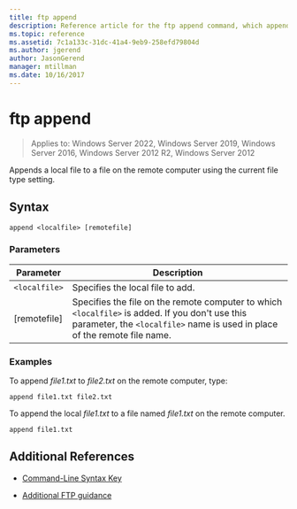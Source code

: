 ```yaml
---
title: ftp append
description: Reference article for the ftp append command, which appends a local file to a file on the remote computer using the current file type setting.
ms.topic: reference
ms.assetid: 7c1a133c-31dc-41a4-9eb9-258efd79804d
ms.author: jgerend
author: JasonGerend
manager: mtillman
ms.date: 10/16/2017
---
```


# ftp append

>Applies to: Windows Server 2022, Windows Server 2019, Windows Server 2016, Windows Server 2012 R2, Windows Server 2012

Appends a local file to a file on the remote computer using the current file type setting.

## Syntax

```
append <localfile> [remotefile]
```

### Parameters

| Parameter | Description |
| --------- | ----------- |
| `<localfile>` | Specifies the local file to add. |
| [remotefile] | Specifies the file on the remote computer to which `<localfile>` is added. If you don't use this parameter, the `<localfile>` name is used in place of the remote file name. |

### Examples

To append *file1.txt* to *file2.txt* on the remote computer, type:

```
append file1.txt file2.txt
```

To append the local *file1.txt* to a file named *file1.txt* on the remote computer.

```
append file1.txt
```

## Additional References

- [Command-Line Syntax Key](command-line-syntax-key.md)

- [Additional FTP guidance](/previous-versions/orphan-topics/ws.10/cc756013(v=ws.10))
